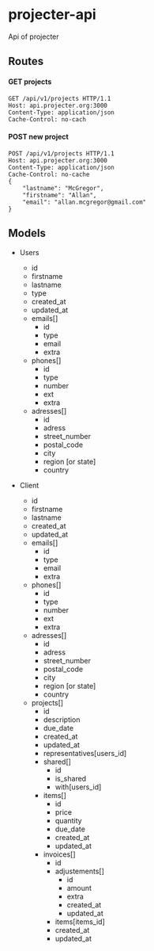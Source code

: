 # projecter-api
Api of projecter

## Routes
#### GET projects
```
GET /api/v1/projects HTTP/1.1
Host: api.projecter.org:3000
Content-Type: application/json
Cache-Control: no-cach
```

#### POST new project
```
POST /api/v1/projects HTTP/1.1
Host: api.projecter.org:3000
Content-Type: application/json
Cache-Control: no-cache
{
	"lastname": "McGregor",
	"firstname": "Allan",
	"email": "allan.mcgregor@gmail.com" 
}
```

## Models
* Users
  * id
  * firstname
  * lastname
  * type
  * created_at
  * updated_at
  * emails[]
    * id
    * type
    * email
    * extra
  * phones[]
    * id
    * type
    * number
    * ext
    * extra
  * adresses[]
    * id
    * adress
    * street_number
    * postal_code
    * city
    * region [or state]
    * country

* Client
  * id
  * firstname
  * lastname
  * created_at
  * updated_at
  * emails[]
    * id
    * type
    * email
    * extra
  * phones[]
    * id
    * type
    * number
    * ext
    * extra
  * adresses[]
    * id
    * adress
    * street_number
    * postal_code
    * city
    * region [or state]
    * country
  * projects[]
    * id
    * description
    * due_date
    * created_at
    * updated_at
    * representatives[users_id]
    * shared[]
      * id
      * is_shared
      * with[users_id]
    * items[]
      * id
      * price
      * quantity
      * due_date
      * created_at
      * updated_at
    * invoices[]
      * id
      * adjustements[]
        * id
        * amount
        * extra
        * created_at
        * updated_at
      * items[items_id]
      * created_at
      * updated_at
